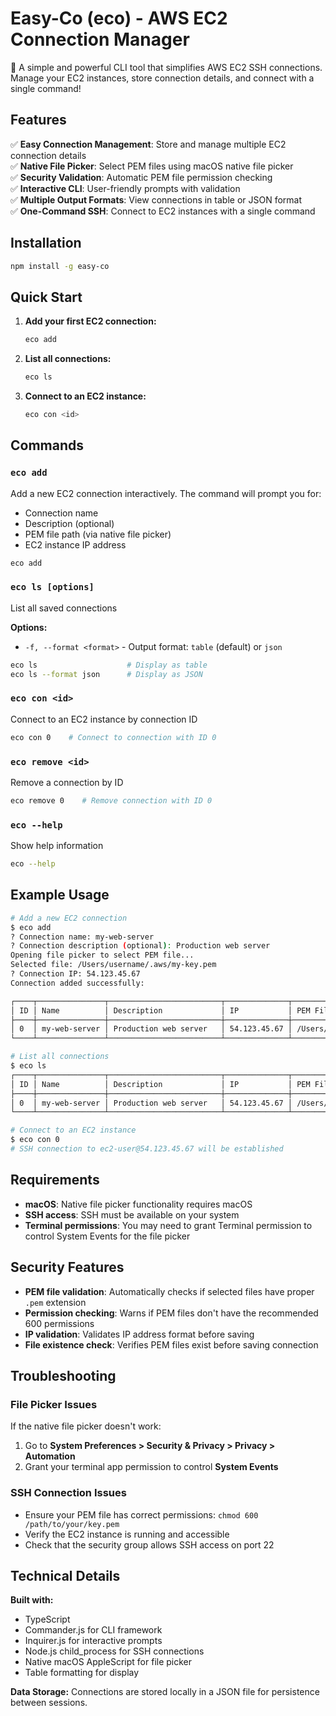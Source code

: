 # Easy-Co (eco) - AWS EC2 Connection Manager

🚀 A simple and powerful CLI tool that simplifies AWS EC2 SSH connections. Manage your EC2 instances, store connection details, and connect with a single command!

## Features

✅ **Easy Connection Management**: Store and manage multiple EC2 connection details  
✅ **Native File Picker**: Select PEM files using macOS native file picker  
✅ **Security Validation**: Automatic PEM file permission checking  
✅ **Interactive CLI**: User-friendly prompts with validation  
✅ **Multiple Output Formats**: View connections in table or JSON format  
✅ **One-Command SSH**: Connect to EC2 instances with a single command  

## Installation

```bash
npm install -g easy-co
```

## Quick Start

1. **Add your first EC2 connection:**
   ```bash
   eco add
   ```

2. **List all connections:**
   ```bash
   eco ls
   ```

3. **Connect to an EC2 instance:**
   ```bash
   eco con <id>
   ```

## Commands

### `eco add`
Add a new EC2 connection interactively. The command will prompt you for:
- Connection name
- Description (optional)
- PEM file path (via native file picker)
- EC2 instance IP address

```bash
eco add
```

### `eco ls [options]`
List all saved connections

**Options:**
- `-f, --format <format>` - Output format: `table` (default) or `json`

```bash
eco ls                    # Display as table
eco ls --format json      # Display as JSON
```

### `eco con <id>`
Connect to an EC2 instance by connection ID

```bash
eco con 0    # Connect to connection with ID 0
```

### `eco remove <id>`
Remove a connection by ID

```bash
eco remove 0    # Remove connection with ID 0
```

### `eco --help`
Show help information

```bash
eco --help
```

## Example Usage

```bash
# Add a new EC2 connection
$ eco add
? Connection name: my-web-server
? Connection description (optional): Production web server
Opening file picker to select PEM file...
Selected file: /Users/username/.aws/my-key.pem
? Connection IP: 54.123.45.67
Connection added successfully:

┌────┬───────────────┬─────────────────────────┬──────────────┬─────────────────────────────┐
│ ID │ Name          │ Description             │ IP           │ PEM File Path               │
├────┼───────────────┼─────────────────────────┼──────────────┼─────────────────────────────┤
│ 0  │ my-web-server │ Production web server   │ 54.123.45.67 │ /Users/username/.aws/my-key.pem │
└────┴───────────────┴─────────────────────────┴──────────────┴─────────────────────────────┘

# List all connections
$ eco ls
┌────┬───────────────┬─────────────────────────┬──────────────┬─────────────────────────────┐
│ ID │ Name          │ Description             │ IP           │ PEM File Path               │
├────┼───────────────┼─────────────────────────┼──────────────┼─────────────────────────────┤
│ 0  │ my-web-server │ Production web server   │ 54.123.45.67 │ /Users/username/.aws/my-key.pem │
└────┴───────────────┴─────────────────────────┴──────────────┴─────────────────────────────┘

# Connect to an EC2 instance
$ eco con 0
# SSH connection to ec2-user@54.123.45.67 will be established
```

## Requirements

- **macOS**: Native file picker functionality requires macOS
- **SSH access**: SSH must be available on your system
- **Terminal permissions**: You may need to grant Terminal permission to control System Events for the file picker

## Security Features

- **PEM file validation**: Automatically checks if selected files have proper `.pem` extension
- **Permission checking**: Warns if PEM files don't have the recommended 600 permissions
- **IP validation**: Validates IP address format before saving
- **File existence check**: Verifies PEM files exist before saving connection

## Troubleshooting

### File Picker Issues
If the native file picker doesn't work:
1. Go to **System Preferences > Security & Privacy > Privacy > Automation**
2. Grant your terminal app permission to control **System Events**

### SSH Connection Issues
- Ensure your PEM file has correct permissions: `chmod 600 /path/to/your/key.pem`
- Verify the EC2 instance is running and accessible
- Check that the security group allows SSH access on port 22

## Technical Details

**Built with:**
- TypeScript
- Commander.js for CLI framework
- Inquirer.js for interactive prompts
- Node.js child_process for SSH connections
- Native macOS AppleScript for file picker
- Table formatting for display

**Data Storage:**
Connections are stored locally in a JSON file for persistence between sessions.

